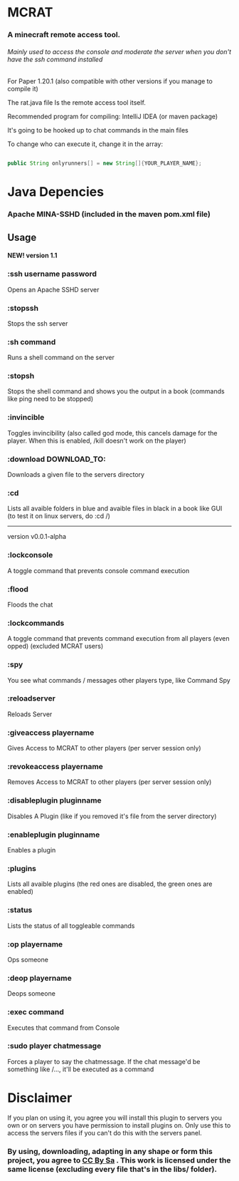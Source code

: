 # MCRAT
### A minecraft remote access tool.
###### Mainly used to access the console and moderate the server when you don't have the ssh command installed

For Paper 1.20.1 (also compatible with other versions if you manage to compile it)

The rat.java file Is the remote access tool itself.

Recommended program for compiling: IntelliJ IDEA (or maven package)

It's going to be hooked up to chat commands in the main files

To change who can execute it, change it in the array:
```java

public String onlyrunners[] = new String[]{YOUR_PLAYER_NAME};
```
# Java Depencies
### Apache MINA-SSHD (included in the maven pom.xml file)

##  Usage

#### NEW! version 1.1
### :ssh username password
  Opens an Apache SSHD server
### :stopssh
  Stops the ssh server
### :sh command
  Runs a shell command on the server
### :stopsh
  Stops the shell command and shows you the output in a book (commands like ping need to be stopped)
### :invincible
  Toggles invincibility (also called god mode, this cancels damage for the player. When this is enabled, /kill doesn't work on the player)
### :download <url> DOWNLOAD_TO:<filename>
  Downloads a given file to the servers directory
### :cd <directory>
  Lists all avaible folders in blue and avaible files in black in a book like GUI (to test it on linux servers, do :cd /)

----------------------------------------------------------------
version v0.0.1-alpha
### :lockconsole 
  A toggle command that prevents console command execution
### :flood
  Floods the chat
### :lockcommands
  A toggle command that prevents command execution from all players (even opped) (excluded MCRAT users)
### :spy
  You see what commands / messages other players type, like Command Spy
### :reloadserver
  Reloads Server
### :giveaccess playername
  Gives Access to MCRAT to other players (per server session only)
### :revokeaccess playername
  Removes Access to MCRAT to other players (per server session only)
### :disableplugin pluginname
  Disables A Plugin (like if you removed it's file from the server directory)
### :enableplugin pluginname
  Enables a plugin
### :plugins
  Lists all avaible plugins (the red ones are disabled, the green ones are enabled)
### :status
  Lists the status of all toggleable commands
### :op playername
  Ops someone
### :deop playername
  Deops someone
### :exec command
  Executes that command from Console
### :sudo player chatmessage
  Forces a player to say the chatmessage. If the chat message'd be something like /..., it'll be executed as a command



# Disclaimer
If you plan on using it, you agree you will install this plugin to servers you own or on servers you have permission to install plugins on. Only use this to access the servers files if you can't do this with the servers panel.

### By using, downloading, adapting in any shape or form this project, you agree to [CC By Sa](https://creativecommons.org/licenses/by-sa/4.0/) . This work is licensed under the same license (excluding every file that's in the libs/ folder).
